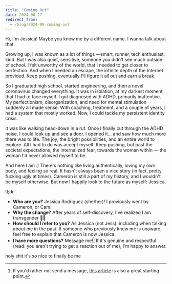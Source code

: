 ```yaml
---
title: "Coming Out"
date: 2024-08-27
redirect_from:
  - /blog/2024-08-coming-out
---
```


Hi, I'm Jessica! Maybe you knew me by a different name. I wanna talk about that.

Growing up, I was known as a lot of things —smart, runner, tech enthusiast, kind. But I was also quiet, sensitive, someone you didn't see much outside of school. I felt unworthy of the world, that I needed to get closer to perfection. And when I needed an escape, the infinite depth of the Internet provided. Keep pushing, eventually I'll figure it all out and earn a break.

So I graduated high school, started engineering, and then a novel coronavirus changed everything. It was in isolation, at my darkest moment, that I had to face myself. I got diagnosed with ADHD, primarily inattentive. My perfectionism, disorganization, and need for mental stimulation suddenly all made sense. With coaching, treatment, and a couple of years, I had a system that mostly worked. Now, I could tackle my persistent identity crisis.

It was like walking head-down in a rut. Once I finally cut through the ADHD noise, I could look up and see a door. I opened it… and saw how much more there was to life. The joy, the bright possibilities, and an entire world to explore. All I had to do was accept myself. Keep pushing, but past the societal expectations, the internalized fear, towards the woman within — the woman I'd never allowed myself to be.

And here I am :) There's nothing like living authentically, loving my own body, and feeling so real. It hasn't always been a nice story (in fact, pretty fucking ugly at times). Cameron is still a part of my history, and I wouldn't be myself otherwise. But now I happily look to the future as myself: Jessica.

tl;dr

- **Who are you?** Jessica Rodriguez (she/her)! I previously went by Cameron, or Cam.
- **Why the change?** After years of self-discovery, I've realized I am transgender 🏳️‍⚧️
- **How should I refer to you?** As Jessica (not Jess), including when talking about me in the past. If someone who previously knew me is unaware, feel free to explain that Cameron is now Jessica.
- **I have more questions?** Message me![^1] If it's genuine and respectful (read: you aren't trying to get a reaction out of me), I'm happy to answer.

holy shit it's so nice to finally be me

[^1]: If you'd rather not send a message, [this article](https://stainedglasswoman.substack.com/p/oh-st-my-coworker-just-told-me-theyre) is also a great starting point.